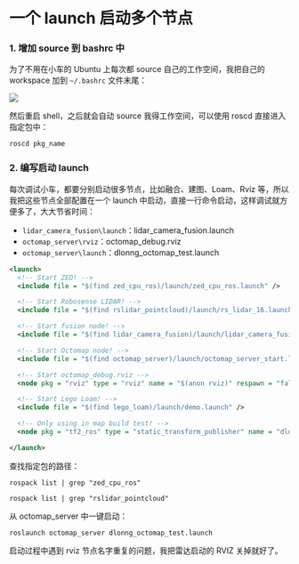 # 一个 launch 启动多个节点

### 1. 增加 source 到 bashrc 中

为了不用在小车的 Ubuntu 上每次都 source 自己的工作空间，我把自己的 workspace 加到 `~/.bashrc` 文件末尾：

![](https://dlonng.oss-cn-shenzhen.aliyuncs.com/blog/zshrc_source.png)

然后重启 shell，之后就会自动 source 我得工作空间，可以使用 roscd 直接进入指定包中：

```shell
roscd pkg_name
```

### 2. 编写启动 launch

每次调试小车，都要分别启动很多节点，比如融合、建图、Loam、Rviz 等，所以我把这些节点全部配置在一个 launch 中启动，直接一行命令启动，这样调试就方便多了，大大节省时间：

- `lidar_camera_fusion\launch`：lidar_camera_fusion.launch
- `octomap_server\rviz`：octomap_debug.rviz
- `octomap_server\launch`：dlonng_octomap_test.launch

```xml
<launch>
  <!-- Start ZED! -->
  <include file = "$(find zed_cpu_ros)/launch/zed_cpu_ros.launch" />

  <!-- Start Robosense LIDAR! -->
  <include file = "$(find rslidar_pointcloud)/launch/rs_lidar_16.launch" />

  <!-- Start fusion node! -->
  <include file = "$(find lidar_camera_fusion)/launch/lidar_camera_fusion.launch" />

  <!-- Start Octomap node! -->
  <include file = "$(find octomap_server)/launch/octomap_server_start.launch" />

  <!-- Start octomap_debug.rviz -->
  <node pkg = "rviz" type = "rviz" name = "$(anon rviz)" respawn = "false" output = "screen" args = "-d $(find octomap_server)/rviz/octomap_debug.rviz"/>

  <!-- Start Lego Loam! -->
  <include file = "$(find lego_loam)/launch/demo.launch" />

  <!-- Only using in map build test! -->
  <node pkg = "tf2_ros" type = "static_transform_publisher" name = "dlonng_static_test_broadcaster" args = "0 0 0 0 0 0 base_link rslidar" />

</launch>
```

查找指定包的路径：

```shell
rospack list | grep "zed_cpu_ros"
```

```shell
rospack list | grep "rslidar_pointcloud"
```

从 octomap_server 中一键启动：

```shell
roslaunch octomap_server dlonng_octomap_test.launch
```

启动过程中遇到 rviz 节点名字重复的问题，我把雷达启动的 RVIZ 关掉就好了。